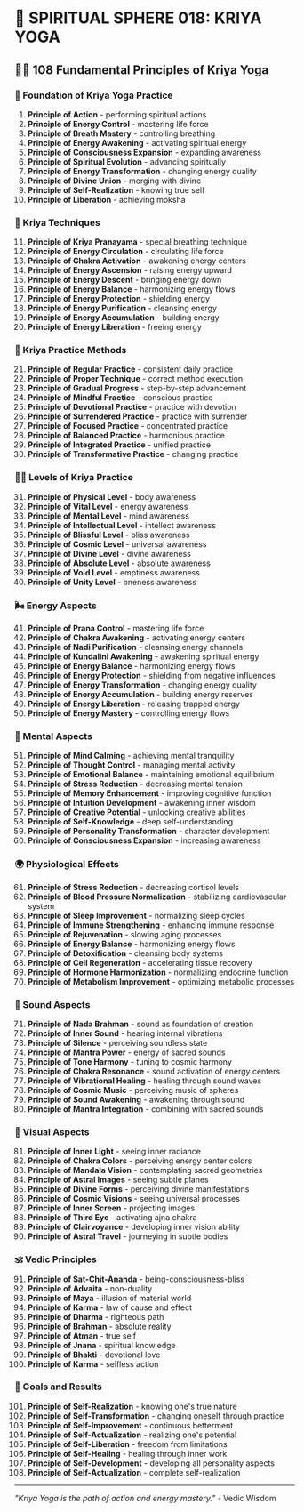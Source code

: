 # 🌟 SPIRITUAL SPHERE 018: KRIYA YOGA

## 🧘‍♀️ 108 Fundamental Principles of Kriya Yoga

### 🌌 Foundation of Kriya Yoga Practice

1. **Principle of Action** - performing spiritual actions
2. **Principle of Energy Control** - mastering life force
3. **Principle of Breath Mastery** - controlling breathing
4. **Principle of Energy Awakening** - activating spiritual energy
5. **Principle of Consciousness Expansion** - expanding awareness
6. **Principle of Spiritual Evolution** - advancing spiritually
7. **Principle of Energy Transformation** - changing energy quality
8. **Principle of Divine Union** - merging with divine
9. **Principle of Self-Realization** - knowing true self
10. **Principle of Liberation** - achieving moksha

### 🎯 Kriya Techniques

11. **Principle of Kriya Pranayama** - special breathing technique
12. **Principle of Energy Circulation** - circulating life force
13. **Principle of Chakra Activation** - awakening energy centers
14. **Principle of Energy Ascension** - raising energy upward
15. **Principle of Energy Descent** - bringing energy down
16. **Principle of Energy Balance** - harmonizing energy flows
17. **Principle of Energy Protection** - shielding energy
18. **Principle of Energy Purification** - cleansing energy
19. **Principle of Energy Accumulation** - building energy
20. **Principle of Energy Liberation** - freeing energy

### 🌟 Kriya Practice Methods

21. **Principle of Regular Practice** - consistent daily practice
22. **Principle of Proper Technique** - correct method execution
23. **Principle of Gradual Progress** - step-by-step advancement
24. **Principle of Mindful Practice** - conscious practice
25. **Principle of Devotional Practice** - practice with devotion
26. **Principle of Surrendered Practice** - practice with surrender
27. **Principle of Focused Practice** - concentrated practice
28. **Principle of Balanced Practice** - harmonious practice
29. **Principle of Integrated Practice** - unified practice
30. **Principle of Transformative Practice** - changing practice

### 🧘‍♀️ Levels of Kriya Practice

31. **Principle of Physical Level** - body awareness
32. **Principle of Vital Level** - energy awareness
33. **Principle of Mental Level** - mind awareness
34. **Principle of Intellectual Level** - intellect awareness
35. **Principle of Blissful Level** - bliss awareness
36. **Principle of Cosmic Level** - universal awareness
37. **Principle of Divine Level** - divine awareness
38. **Principle of Absolute Level** - absolute awareness
39. **Principle of Void Level** - emptiness awareness
40. **Principle of Unity Level** - oneness awareness

### 🌬️ Energy Aspects

41. **Principle of Prana Control** - mastering life force
42. **Principle of Chakra Awakening** - activating energy centers
43. **Principle of Nadi Purification** - cleansing energy channels
44. **Principle of Kundalini Awakening** - awakening spiritual energy
45. **Principle of Energy Balance** - harmonizing energy flows
46. **Principle of Energy Protection** - shielding from negative influences
47. **Principle of Energy Transformation** - changing energy quality
48. **Principle of Energy Accumulation** - building energy reserves
49. **Principle of Energy Liberation** - releasing trapped energy
50. **Principle of Energy Mastery** - controlling energy flows

### 🧠 Mental Aspects

51. **Principle of Mind Calming** - achieving mental tranquility
52. **Principle of Thought Control** - managing mental activity
53. **Principle of Emotional Balance** - maintaining emotional equilibrium
54. **Principle of Stress Reduction** - decreasing mental tension
55. **Principle of Memory Enhancement** - improving cognitive function
56. **Principle of Intuition Development** - awakening inner wisdom
57. **Principle of Creative Potential** - unlocking creative abilities
58. **Principle of Self-Knowledge** - deep self-understanding
59. **Principle of Personality Transformation** - character development
60. **Principle of Consciousness Expansion** - increasing awareness

### 🌍 Physiological Effects

61. **Principle of Stress Reduction** - decreasing cortisol levels
62. **Principle of Blood Pressure Normalization** - stabilizing cardiovascular system
63. **Principle of Sleep Improvement** - normalizing sleep cycles
64. **Principle of Immune Strengthening** - enhancing immune response
65. **Principle of Rejuvenation** - slowing aging processes
66. **Principle of Energy Balance** - harmonizing energy flows
67. **Principle of Detoxification** - cleansing body systems
68. **Principle of Cell Regeneration** - accelerating tissue recovery
69. **Principle of Hormone Harmonization** - normalizing endocrine function
70. **Principle of Metabolism Improvement** - optimizing metabolic processes

### 🎵 Sound Aspects

71. **Principle of Nada Brahman** - sound as foundation of creation
72. **Principle of Inner Sound** - hearing internal vibrations
73. **Principle of Silence** - perceiving soundless state
74. **Principle of Mantra Power** - energy of sacred sounds
75. **Principle of Tone Harmony** - tuning to cosmic harmony
76. **Principle of Chakra Resonance** - sound activation of energy centers
77. **Principle of Vibrational Healing** - healing through sound waves
78. **Principle of Cosmic Music** - perceiving music of spheres
79. **Principle of Sound Awakening** - awakening through sound
80. **Principle of Mantra Integration** - combining with sacred sounds

### 🌈 Visual Aspects

81. **Principle of Inner Light** - seeing inner radiance
82. **Principle of Chakra Colors** - perceiving energy center colors
83. **Principle of Mandala Vision** - contemplating sacred geometries
84. **Principle of Astral Images** - seeing subtle planes
85. **Principle of Divine Forms** - perceiving divine manifestations
86. **Principle of Cosmic Visions** - seeing universal processes
87. **Principle of Inner Screen** - projecting images
88. **Principle of Third Eye** - activating ajna chakra
89. **Principle of Clairvoyance** - developing inner vision ability
90. **Principle of Astral Travel** - journeying in subtle bodies

### 🕉️ Vedic Principles

91. **Principle of Sat-Chit-Ananda** - being-consciousness-bliss
92. **Principle of Advaita** - non-duality
93. **Principle of Maya** - illusion of material world
94. **Principle of Karma** - law of cause and effect
95. **Principle of Dharma** - righteous path
96. **Principle of Brahman** - absolute reality
97. **Principle of Atman** - true self
98. **Principle of Jnana** - spiritual knowledge
99. **Principle of Bhakti** - devotional love
100. **Principle of Karma** - selfless action

### 🚀 Goals and Results

101. **Principle of Self-Realization** - knowing one's true nature
102. **Principle of Self-Transformation** - changing oneself through practice
103. **Principle of Self-Improvement** - continuous betterment
104. **Principle of Self-Actualization** - realizing one's potential
105. **Principle of Self-Liberation** - freedom from limitations
106. **Principle of Self-Healing** - healing through inner work
107. **Principle of Self-Development** - developing all personality aspects
108. **Principle of Self-Actualization** - complete self-realization

---

*"Kriya Yoga is the path of action and energy mastery."* - Vedic Wisdom
